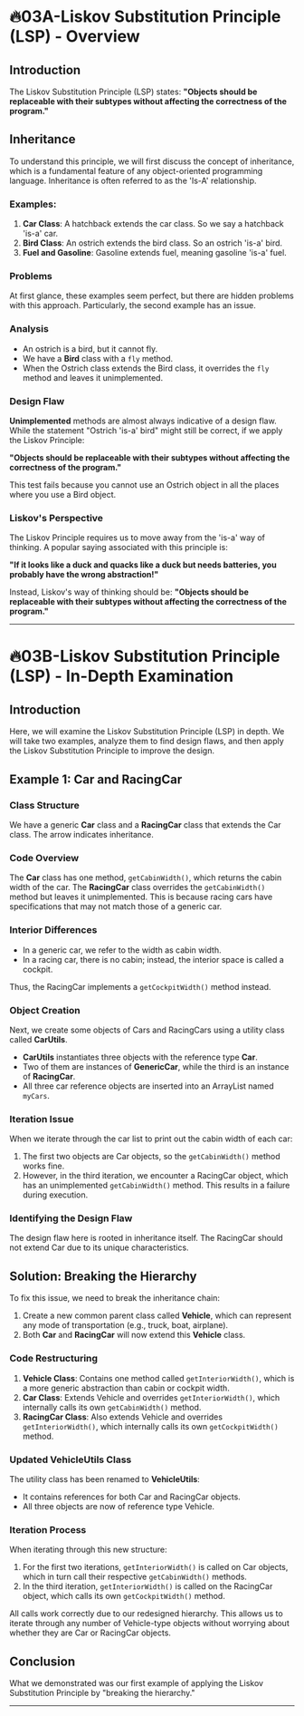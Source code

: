 # 🔥03A-Liskov Substitution Principle (LSP) - Overview

## Introduction
The Liskov Substitution Principle (LSP) states: **"Objects should be replaceable with their subtypes without affecting the correctness of the program."**

## Inheritance
To understand this principle, we will first discuss the concept of inheritance, which is a fundamental feature of any object-oriented programming language. Inheritance is often referred to as the 'Is-A' relationship.

### Examples:
1. **Car Class**: A hatchback extends the car class. So we say a hatchback 'is-a' car.
2. **Bird Class**: An ostrich extends the bird class. So an ostrich 'is-a' bird.
3. **Fuel and Gasoline**: Gasoline extends fuel, meaning gasoline 'is-a' fuel.

### Problems
At first glance, these examples seem perfect, but there are hidden problems with this approach. Particularly, the second example has an issue.

### Analysis
- An ostrich is a bird, but it cannot fly.
- We have a **Bird** class with a `fly` method.
- When the Ostrich class extends the Bird class, it overrides the `fly` method and leaves it unimplemented.

### Design Flaw
**Unimplemented** methods are almost always indicative of a design flaw. While the statement "Ostrich 'is-a' bird" might still be correct, if we apply the Liskov Principle:

**"Objects should be replaceable with their subtypes without affecting the correctness of the program."**

This test fails because you cannot use an Ostrich object in all the places where you use a Bird object.

### Liskov's Perspective
The Liskov Principle requires us to move away from the 'is-a' way of thinking. A popular saying associated with this principle is:

**"If it looks like a duck and quacks like a duck but needs batteries, you probably have the wrong abstraction!"**

Instead, Liskov's way of thinking should be: **"Objects should be replaceable with their subtypes without affecting the correctness of the program."**

--- 

# 🔥03B-Liskov Substitution Principle (LSP) - In-Depth Examination

## Introduction
 Here, we will examine the Liskov Substitution Principle (LSP) in depth. We will take two examples, analyze them to find design flaws, and then apply the Liskov Substitution Principle to improve the design.

## Example 1: Car and RacingCar

### Class Structure
We have a generic **Car** class and a **RacingCar** class that extends the Car class. The arrow indicates inheritance.

### Code Overview
The **Car** class has one method, `getCabinWidth()`, which returns the cabin width of the car. The **RacingCar** class overrides the `getCabinWidth()` method but leaves it unimplemented. This is because racing cars have specifications that may not match those of a generic car.

### Interior Differences
- In a generic car, we refer to the width as cabin width.
- In a racing car, there is no cabin; instead, the interior space is called a cockpit.

Thus, the RacingCar implements a `getCockpitWidth()` method instead.

### Object Creation
Next, we create some objects of Cars and RacingCars using a utility class called **CarUtils**.

- **CarUtils** instantiates three objects with the reference type **Car**. 
- Two of them are instances of **GenericCar**, while the third is an instance of **RacingCar**.
- All three car reference objects are inserted into an ArrayList named `myCars`.

### Iteration Issue
When we iterate through the car list to print out the cabin width of each car:
1. The first two objects are Car objects, so the `getCabinWidth()` method works fine.
2. However, in the third iteration, we encounter a RacingCar object, which has an unimplemented `getCabinWidth()` method. This results in a failure during execution.

### Identifying the Design Flaw
The design flaw here is rooted in inheritance itself. The RacingCar should not extend Car due to its unique characteristics.

## Solution: Breaking the Hierarchy
To fix this issue, we need to break the inheritance chain:
1. Create a new common parent class called **Vehicle**, which can represent any mode of transportation (e.g., truck, boat, airplane).
2. Both **Car** and **RacingCar** will now extend this **Vehicle** class.

### Code Restructuring
1. **Vehicle Class**: Contains one method called `getInteriorWidth()`, which is a more generic abstraction than cabin or cockpit width.
2. **Car Class**: Extends Vehicle and overrides `getInteriorWidth()`, which internally calls its own `getCabinWidth()` method.
3. **RacingCar Class**: Also extends Vehicle and overrides `getInteriorWidth()`, which internally calls its own `getCockpitWidth()` method.

### Updated VehicleUtils Class
The utility class has been renamed to **VehicleUtils**:
- It contains references for both Car and RacingCar objects.
- All three objects are now of reference type Vehicle.

### Iteration Process
When iterating through this new structure:
1. For the first two iterations, `getInteriorWidth()` is called on Car objects, which in turn call their respective `getCabinWidth()` methods.
2. In the third iteration, `getInteriorWidth()` is called on the RacingCar object, which calls its own `getCockpitWidth()` method.

All calls work correctly due to our redesigned hierarchy. This allows us to iterate through any number of Vehicle-type objects without worrying about whether they are Car or RacingCar objects.

## Conclusion
What we demonstrated was our first example of applying the Liskov Substitution Principle by "breaking the hierarchy." 



--- 